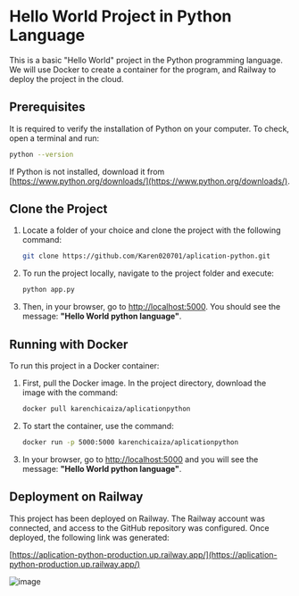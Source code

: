 # Hello World Project in Python Language

This is a basic "Hello World" project in the Python programming language. We will use Docker to create a container for the program, and Railway to deploy the project in the cloud.

## Prerequisites

It is required to verify the installation of Python on your computer. To check, open a terminal and run:

```bash
python --version
```

If Python is not installed, download it from [https://www.python.org/downloads/](https://www.python.org/downloads/).

## Clone the Project

1. Locate a folder of your choice and clone the project with the following command:

    ```bash
    git clone https://github.com/Karen020701/aplication-python.git
    ```

2. To run the project locally, navigate to the project folder and execute:

    ```bash
    python app.py
    ```

3. Then, in your browser, go to [http://localhost:5000](http://localhost:5000). You should see the message: **"Hello World python language"**.

## Running with Docker

To run this project in a Docker container:

1. First, pull the Docker image. In the project directory, download the image with the command:

    ```bash
    docker pull karenchicaiza/aplicationpython
    ```

2. To start the container, use the command:

    ```bash
    docker run -p 5000:5000 karenchicaiza/aplicationpython
    ```

3. In your browser, go to [http://localhost:5000](http://localhost:5000) and you will see the message: **"Hello World python language"**.

## Deployment on Railway

This project has been deployed on Railway. The Railway account was connected, and access to the GitHub repository was configured. Once deployed, the following link was generated:

[https://aplication-python-production.up.railway.app/](https://aplication-python-production.up.railway.app/)

![image](https://github.com/user-attachments/assets/47b4e7d0-fc6d-4253-85a3-f9beb5657687)

